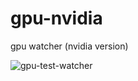 # gpu-nvidia
gpu watcher (nvidia version)

![gpu-test-watcher](https://raw.githubusercontent.com/dvgamer/gpu-watcher/master/images/sample.png)
